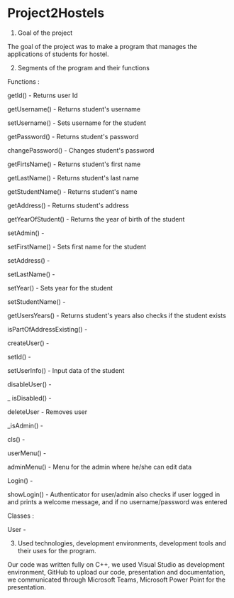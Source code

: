 # Project2Hostels

1. Goal of the project

The goal of the project was to make a program that manages the applications of students for hostel. 

2. Segments of the program and their functions

Functions : 

getId() - Returns user Id

getUsername() - Returns student's username

setUsername() - Sets username for the student

getPassword() - Returns student's password

changePassword() - Changes student's password

getFirtsName() - Returns student's first name

getLastName() - Returns student's last name

getStudentName() - Returns student's name

getAddress() - Returns student's address

getYearOfStudent() - Returns the year of birth of the student

setAdmin() - 

setFirstName() - Sets first name for the student

setAddress() - 

setLastName() - 

setYear() - Sets year for the student

setStudentName() -

getUsersYears() - Returns student's years also checks if the student exists 

isPartOfAddressExisting() - 

createUser() - 

setId() - 

setUserInfo() - Input data of the student

disableUser() - 

_ isDisabled() - 

deleteUser - Removes user

_isAdmin() - 

cls() - 

userMenu() - 

adminMenu() - Menu for the admin where he/she can edit data

Login() - 

showLogin() - Authenticator for user/admin also checks if user logged in and prints a welcome message, and if no username/password was entered

Classes : 

User - 

3. Used technologies, development environments, development tools and their uses for the program.

Our code was written fully on C++, we used Visual Studio as development environment, GitHub to upload our code, presentation and documentation, we communicated through Microsoft Teams, Microsoft Power Point for the presentation.
